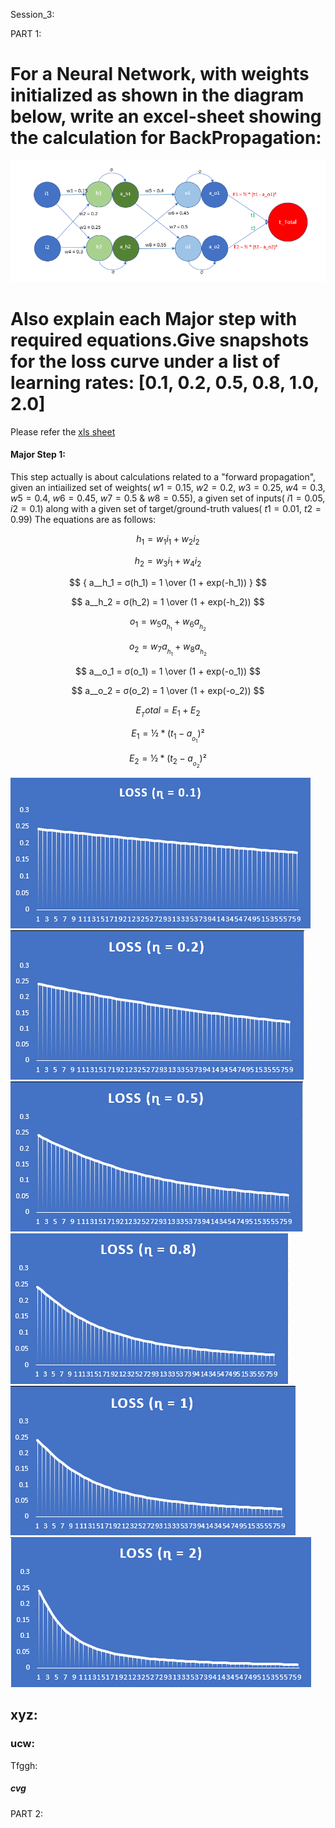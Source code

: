 Session_3:

PART 1:

# For a Neural Network, with weights initialized as shown in the diagram below, write an excel-sheet showing the calculation for BackPropagation:
![alt text](https://github.com/ojhajayant/EVA8/blob/main/session_3/Neural_Network_diagram.png "Logo Title Text 1")
# Also explain each Major step with required equations.Give snapshots for the loss curve under a list of learning rates: [0.1, 0.2, 0.5, 0.8, 1.0, 2.0] 

Please refer the [xls sheet](https://github.com/ojhajayant/EVA8/blob/main/session_2.5/EVA8_session_2_5_final_Jayant_Ojha.ipynb) 

#### Major Step 1:

This step actually is about calculations related to a "forward propagation", given an intiailized set of weights( $w1=0.15$, $w2=0.2$, $w3=0.25$, $w4=0.3$, $w5=0.4$, $w6=0.45$, $w7=0.5$ & $w8=0.55$), a given set of inputs( $i1=0.05$, $i2=0.1$) along with a given set of target/ground-truth values( $t1=0.01$, $t2=0.99$)
The equations are as follows:

$$ h_1 = w_1 i_1 + w_2 i_2 $$	

$$ h_2 = w_3 i_1 + w_4 i_2 $$	

$$ { a__h_1 = σ(h_1) = 1 \over (1 + exp(-h_1)) } $$

$$ a__h_2 = σ(h_2) = 1 \over (1 + exp(-h_2)) $$		

$$ o_1 = w_5 a__h_1 + w_6 a__h_2 $$

$$ o_2 = w_7 a__h_1 + w_8 a__h_2 $$		

$$ a__o_1 = σ(o_1) = 1 \over (1 + exp(-o_1)) $$		

$$ a__o_2 = σ(o_2) = 1 \over (1 + exp(-o_2)) $$		

$$ E__Total = E_1 + E_2 $$	

$$ E_1 = ½ * (t_1 - a__o_1)² $$	

$$ E_2 = ½ * (t_2 - a__o_2)² $$		



![alt text](https://github.com/ojhajayant/EVA8/blob/main/session_3/loss_curve_lr_0.1.png "Logo Title Text 1")
![alt text](https://github.com/ojhajayant/EVA8/blob/main/session_3/loss_curve_lr_0.2.png "Logo Title Text 1")
![alt text](https://github.com/ojhajayant/EVA8/blob/main/session_3/loss_curve_lr_0.5.png "Logo Title Text 1")
![alt text](https://github.com/ojhajayant/EVA8/blob/main/session_3/loss_curve_lr_0.8.png "Logo Title Text 1")
![alt text](https://github.com/ojhajayant/EVA8/blob/main/session_3/loss_curve_lr_1.0.png "Logo Title Text 1")
![alt text](https://github.com/ojhajayant/EVA8/blob/main/session_3/loss_curve_lr_2.0.png "Logo Title Text 1")


## xyz:

### ucw:
Tfggh:
 

##### cvg


PART 2:
